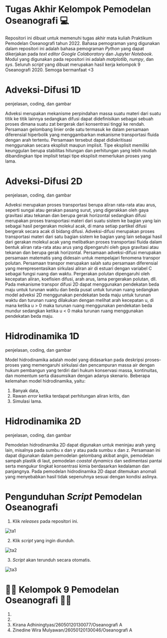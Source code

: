 # Tugas Akhir Kelompok Pemodelan Oseanografi 💻
Repositori ini dibuat untuk memenuhi tugas akhir mata kuliah Praktikum Pemodelan Oseanografi tahun 2022. Bahasa pemograman yang digunakan dalam repositori ini adalah bahasa pemograman *Python* yang dapat dikerjakan pada *text editor Google Colaboratory* dan *Jupyter Notebook*. Modul yang digunakan pada repositori ini adalah *matplotlib*, *numpy*, dan *sys*. Seluruh _script_ yang dibuat merupakan hasil kerja kelompok 9 Oseanografi 2020. Semoga bermanfaat <3

# **Adveksi-Difusi 1D**
penjelasan, coding, dan gambar

Adveksi merupakan mekanisme perpindahan massa suatu materi dari suatu titik ke titik lainnya sedangkan difusi dapat didefinisikan sebagai sebuah proses dimana suatu zat bergerak dari konsentrasi tinggi ke rendah. Persamaan gelombang linier orde satu termasuk ke dalam persamaan diferensial hiperbolik yang menggambarkan mekanisme transportasi fluida dengan arah tertentu. Persamaan tersebut dapat didiskritisasi menggunakan secara eksplisit maupun implisit. Tipe eksplisit memiliki keunggulan berupa stabilitas hitungan dan perhitungan yang lebih mudah dibandingkan tipe implisit tetapi tipe eksplisit memerlukan proses yang lama.

# **Adveksi-Difusi 2D**
penjelasan, coding, dan gambar

Adveksi merupakan proses transportasi berupa aliran rata-rata atau arus, seperti sungai atau gerakan pasang surut, yang digerakkan oleh gaya gravitasi atau tekanan dan berupa gerak horizontal sedangkan difusi merupakan proses transportasi materi dari suatu sistem ke bagian yang lain sebagai hasil pergerakan molekul acak, di mana setiap partikel difusi bergerak secara acak di bidang difusi. Adveksi-difusi merupakan proses transportasi materi dari satu bagian sistem ke bagian yang lain sebagai hasil dari gerakan molekul acak yang melibatkan proses transportasi fluida dalam bentuk aliran rata-rata atau arus yang dipengaruhi oleh gaya gravitasi atau tekanan dan berupa gerak horizontal. Persamaan adveksi-difusi merupakan persamaan matematis yang didesain untuk mempelajari fenomena transpor polutan. Persamaan transpor merupakan salah satu persamaan diferensial yang merepresentasikan sirkulasi aliran air di estuari dengan variabel C sebagai fungsi ruang dan waktu. Pergerakan polutan dipengaruhi oleh kecepatan aliran, koefisien difusi, arah arus, lama pergerakan polutan, dll. Pada mekanisme transpor difusi 2D dapat menggunakan pendekatan beda maju untuk turunan waktu dan beda pusat untuk turunan ruang sedangkan model adveksi 2D menggunakan pendekatan beda maju untuk turunan waktu dan turunan ruang dilakukan dengan melihat arah kecepatan u, di mana ketika u > 0 maka turunan ruang menggunakan pendekatan beda mundur sedangkan ketika u < 0 maka turunan ruang menggunakan pendekatan beda maju.

# **Hidrodinamika 1D**
penjelasan, coding, dan gambar

Model hidrodinamika adalah model yang didasarkan pada deskripsi proses-proses yang memengaruhi sirkulasi dan pencampuran massa air dengan hukum pembangun yang terdiri dari hukum konservasi massa, kontinuitas, dan momentum serta diasumsikan dengan adanya skenario. Beberapa kelemahan model hidrodinamika, yaitu:
1. Banyak data,
2. Rawan *error* ketika terdapat perhitungan aliran kritis, dan
3. Simulasi lama.

# **Hidrodinamika 2D**
penjelasan, coding, dan gambar

Pemodelan hidrodinamika 2D dapat digunakan untuk meninjau arah yang lain, misalnya pada sumbu x dan y atau pada sumbu x dan z. Persamaan ini dapat digunakan dalam pemodelan gelombang akibat angin, pemodelan sampah plastik di laut, pemodelan *coastal dynamics* dan sedimentasi pantai serta mengukur tingkat konsentrasi kimia berdasarkan kedalaman dan panjangnya. Pada pemodelan hidrodinamika 2D dapat ditemukan anomali yang menyebabkan hasil tidak sepenuhnya sesuai dengan kondisi aslinya.

# Pengunduhan *Script* Pemodelan Oseanografi
1. Klik *releases* pada repositori ini.

![ta1](https://user-images.githubusercontent.com/105653499/169699805-6ddcb857-d646-44e2-bfe4-f34d647ebcab.png)

2. Klik *script* yang ingin diunduh.

![ta2](https://user-images.githubusercontent.com/105653499/169699924-5d38bd87-71a9-40d1-bda2-b67069c1f84c.png)

3. *Script* akan terunduh secara otomatis.

![ta3](https://user-images.githubusercontent.com/105653499/169699931-7fd825c4-353f-4f59-9772-c32e135f2ac3.png)

# 👨‍💻 **Kelompok 9 Pemodelan Oseanografi** 👩‍💻
1.
2.
3. Kirana Adhiningtyas/26050120130077/Oseanografi A
4. Zinedine Wira Mulyawan/26050120130046/Oseanografi A
